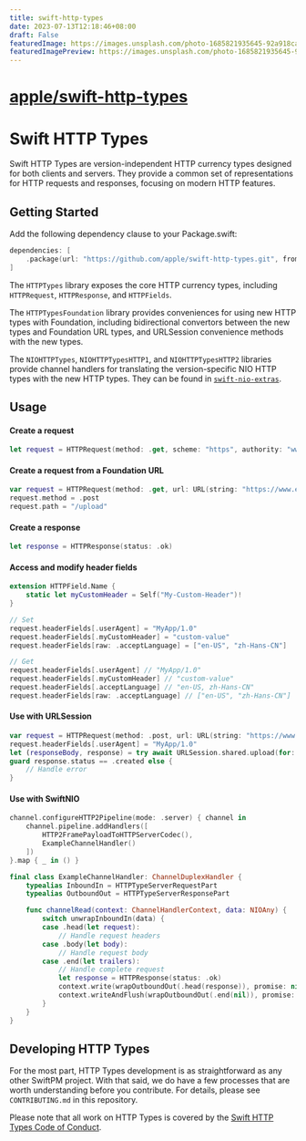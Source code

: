```yaml
---
title: swift-http-types
date: 2023-07-13T12:18:46+08:00
draft: False
featuredImage: https://images.unsplash.com/photo-1685821935645-92a918ca51b2?ixid=M3w0NjAwMjJ8MHwxfHJhbmRvbXx8fHx8fHx8fDE2ODkyMjE4MTR8&ixlib=rb-4.0.3
featuredImagePreview: https://images.unsplash.com/photo-1685821935645-92a918ca51b2?ixid=M3w0NjAwMjJ8MHwxfHJhbmRvbXx8fHx8fHx8fDE2ODkyMjE4MTR8&ixlib=rb-4.0.3
---
```


# [apple/swift-http-types](https://github.com/apple/swift-http-types)

# Swift HTTP Types

Swift HTTP Types are version-independent HTTP currency types designed for both clients and servers. They provide a common set of representations for HTTP requests and responses, focusing on modern HTTP features.

## Getting Started

Add the following dependency clause to your Package.swift:

```swift
dependencies: [
    .package(url: "https://github.com/apple/swift-http-types.git", from: "0.1.0")
]
```

The `HTTPTypes` library exposes the core HTTP currency types, including `HTTPRequest`, `HTTPResponse`, and `HTTPFields`.

The `HTTPTypesFoundation` library provides conveniences for using new HTTP types with Foundation, including bidirectional convertors between the new types and Foundation URL types, and URLSession convenience methods with the new types.

The `NIOHTTPTypes`, `NIOHTTPTypesHTTP1`, and `NIOHTTPTypesHTTP2` libraries provide channel handlers for translating the version-specific NIO HTTP types with the new HTTP types. They can be found in [`swift-nio-extras`](https://github.com/apple/swift-nio-extras).

## Usage

#### Create a request

```swift
let request = HTTPRequest(method: .get, scheme: "https", authority: "www.example.com", path: "/")
```

#### Create a request from a Foundation URL

```swift
var request = HTTPRequest(method: .get, url: URL(string: "https://www.example.com/")!)
request.method = .post
request.path = "/upload"
```

#### Create a response

```swift
let response = HTTPResponse(status: .ok)
```

#### Access and modify header fields

```swift
extension HTTPField.Name {
    static let myCustomHeader = Self("My-Custom-Header")!
}

// Set
request.headerFields[.userAgent] = "MyApp/1.0"
request.headerFields[.myCustomHeader] = "custom-value"
request.headerFields[raw: .acceptLanguage] = ["en-US", "zh-Hans-CN"]

// Get
request.headerFields[.userAgent] // "MyApp/1.0"
request.headerFields[.myCustomHeader] // "custom-value"
request.headerFields[.acceptLanguage] // "en-US, zh-Hans-CN"
request.headerFields[raw: .acceptLanguage] // ["en-US", "zh-Hans-CN"]
```

#### Use with URLSession

```swift
var request = HTTPRequest(method: .post, url: URL(string: "https://www.example.com/upload")!)
request.headerFields[.userAgent] = "MyApp/1.0"
let (responseBody, response) = try await URLSession.shared.upload(for: request, from: requestBody)
guard response.status == .created else {
    // Handle error
}
```

#### Use with SwiftNIO

```swift
channel.configureHTTP2Pipeline(mode: .server) { channel in
    channel.pipeline.addHandlers([
        HTTP2FramePayloadToHTTPServerCodec(),
        ExampleChannelHandler()
    ])
}.map { _ in () }
```

```swift
final class ExampleChannelHandler: ChannelDuplexHandler {
    typealias InboundIn = HTTPTypeServerRequestPart
    typealias OutboundOut = HTTPTypeServerResponsePart

    func channelRead(context: ChannelHandlerContext, data: NIOAny) {
        switch unwrapInboundIn(data) {
        case .head(let request):
            // Handle request headers
        case .body(let body):
            // Handle request body
        case .end(let trailers):
            // Handle complete request
            let response = HTTPResponse(status: .ok)
            context.write(wrapOutboundOut(.head(response)), promise: nil)
            context.writeAndFlush(wrapOutboundOut(.end(nil)), promise: nil)
        }
    }
}
```

## Developing HTTP Types

For the most part, HTTP Types development is as straightforward as any other SwiftPM project. With that said, we do have a few processes that are worth understanding before you contribute. For details, please see `CONTRIBUTING.md` in this repository.

Please note that all work on HTTP Types is covered by the [Swift HTTP Types Code of Conduct](https://github.com/apple/swift-http-types/blob/main/CODE_OF_CONDUCT.md).

